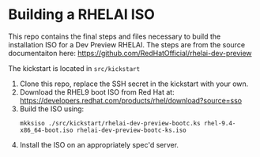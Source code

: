 # Building a RHELAI ISO

This repo contains the final steps and files necessary to build the installation ISO for a Dev Preview RHELAI. The steps are from the source documentaiton here: https://github.com/RedHatOfficial/rhelai-dev-preview

The kickstart is located in ```src/kickstart```

1. Clone this repo, replace the SSH secret in the kickstart with your own.
2. Download the RHEL9 boot ISO from Red Hat at: https://developers.redhat.com/products/rhel/download?source=sso
3. Build the ISO using:  
   ```
   mkksiso ./src/kickstart/rhelai-dev-preview-bootc.ks rhel-9.4-x86_64-boot.iso rhelai-dev-preview-bootc-ks.iso
   ```  
4. Install the ISO on an appropriately spec'd server.

